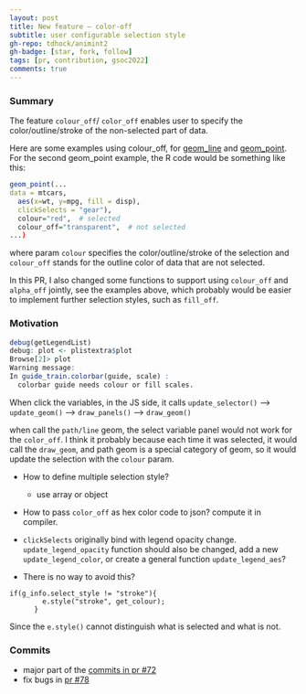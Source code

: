 ```yaml
---
layout: post
title: New feature – color-off
subtitle: user configurable selection style
gh-repo: tdhock/animint2
gh-badge: [star, fork, follow]
tags: [pr, contribution, gsoc2022]
comments: true
---
```


### Summary
The feature `colour_off`/ `color_off` enables user to specify the color/outline/stroke of the non-selected part of data. 

Here are some examples using colour_off, for [geom_line](http://bl.ocks.org/Faye-yufan/raw/e45611c3e2cd22a5be54c5e0011ee39a/) and [geom_point](http://bl.ocks.org/Faye-yufan/raw/90baf635a161b5ed84f13990d04e75c6/). For the second geom_point example, the R code would be something like this:
```R
geom_point(...
data = mtcars,
  aes(x=wt, y=mpg, fill = disp),
  clickSelects = "gear"),
  colour="red",  # selected
  colour_off="transparent",  # not selected
...)
```
where param `colour` specifies the color/outline/stroke of the selection and `colour_off` stands for the outline color of data that are not selected. 

In this PR, I also changed some functions to support using `colour_off` and `alpha_off` jointly, see the examples above,  which probably would be easier to implement further selection styles, such as `fill_off`.

### Motivation
```R
debug(getLegendList)
debug: plot <- plistextra$plot
Browse[2]> plot
Warning message:
In guide_train.colorbar(guide, scale) :
  colorbar guide needs colour or fill scales.
```
  
  When click the variables, in the JS side, it calls `update_selector()` --> `update_geom()` --> `draw_panels()` --> `draw_geom()`
  
  when call the `path/line` geom, the select variable panel would not work for the `color_off`. I think it probably because each time it was selected, it would call the `draw_geom`, and path geom is a special category of geom, so it would update the selection with the `colour` param.
  
  - How to define multiple selection style?
  	- use array or object
  - How to pass `color_off` as hex color code to json?
  compute it in compiler.
  
  
  - `clickSelects` originally bind with legend opacity change. `update_legend_opacity` function should also be changed, add a new `update_legend_color`, or create a general function `update_legend_aes`?
  
  - There is no way to avoid this?
  ```
  if(g_info.select_style != "stroke"){
          e.style("stroke", get_colour);
        }
```
Since the `e.style()` cannot distinguish what is selected and what is not.

  
### Commits
- major part of the [commits in pr #72](https://github.com/tdhock/animint2/pull/72/commits)
- fix bugs in [pr #78](https://github.com/tdhock/animint2/pull/78/commits)